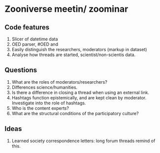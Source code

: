 # Zooniverse meetin/ zoominar

## Code features
1. Slicer of datetime data
2. OED parser, #OED and
3. Easily distinguish the researchers, moderators (markup in dataset)
4. Analyse how threads are started, scientist/non-scientis data.


## Questions
1. What are the roles of moderators/researchers?
2. Differences science/humanities.
3. Is there a difference in closing a thread when using an external link.
4. Hashtags function epistemically, and are kept clean by moderator. Investigate
into the role of hashtags.
5. Who is the content experts?
6. What are the structural conditions of the participatory culture?


## Ideas
1. Learned society correspondence letters: long forum threads remind of this.
